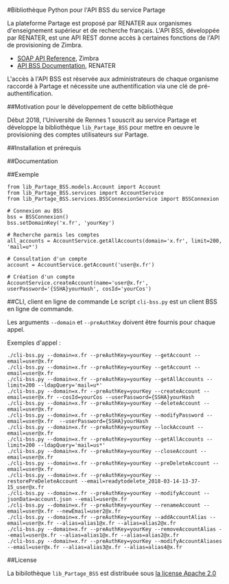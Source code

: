 #Bibliothèque Python pour l'API BSS du service Partage

La plateforme Partage est proposé par RENATER aux organismes 
d'enseignement supérieur et de recherche français. L'API BSS, 
développée par RENATER, est une API REST donne accès à certaines 
fonctions de l'API de provisioning de Zimbra.
* [SOAP API Reference](https://wiki.zimbra.com/wiki/SOAP_API_Reference_Material_Beginning_with_ZCS_8), Zimbra
* [API BSS Documentation](https://dashboard.partage.renater.fr/api_bss_documentation.html), RENATER

L'accès à l'API BSS est réservée aux administrateurs de chaque organisme raccordé à 
Partage et nécessite une authentification via une clé de pré-authentification.

##Motivation pour le développement de cette bibliothèque

Début 2018, l'Université de Rennes 1 souscrit au service Partage et développe la 
bibliothèque `lib_Partage_BSS` pour mettre en oeuvre le provisioning des comptes utilisateurs sur Partage. 

##Installation et prérequis

##Documentation

##Exemple

```
from lib_Partage_BSS.models.Account import Account
from lib_Partage_BSS.services import AccountService
from lib_Partage_BSS.services.BSSConnexionService import BSSConnexion

# Connexion au BSS
bss = BSSConnexion()
bss.setDomainKey('x.fr', 'yourKey')

# Recherche parmis les comptes
all_accounts = AccountService.getAllAccounts(domain='x.fr', limit=200, 'mail=u*')

# Consultation d'un compte
account = AccountService.getAccount('user@x.fr')

# Création d'un compte
AccountService.createAccount(name='user@x.fr', userPassword='{SSHA}yourHash', cosId='yourCos')
```

##CLI, client en ligne de commande
Le script `cli-bss.py` est un client BSS en ligne de commande.

Les arguments `--domain` et `--preAuthKey` doivent être fournis pour chaque appel.

Exemples d'appel :
```
./cli-bss.py --domain=x.fr --preAuthKey=yourKey --getAccount --email=user@x.fr
./cli-bss.py --domain=x.fr --preAuthKey=yourKey --getAccount --email=user@x.fr
./cli-bss.py --domain=x.fr --preAuthKey=yourKey --getAllAccounts --limit=200 --ldapQuery='mail=u*'
./cli-bss.py --domain=x.fr --preAuthKey=yourKey --createAccount --email=user@x.fr --cosId=yourCos --userPassword={SSHA}yourHash
./cli-bss.py --domain=x.fr --preAuthKey=yourKey --deleteAccount --email=user@x.fr
./cli-bss.py --domain=x.fr --preAuthKey=yourKey --modifyPassword --email=user@x.fr  --userPassword={SSHA}yourHash
./cli-bss.py --domain=x.fr --preAuthKey=yourKey --lockAccount --email=user@x.fr
./cli-bss.py --domain=x.fr --preAuthKey=yourKey --getAllAccounts --limit=200 --ldapQuery='mail=us*'
./cli-bss.py --domain=x.fr --preAuthKey=yourKey --closeAccount --email=user@x.fr
./cli-bss.py --domain=x.fr --preAuthKey=yourKey --preDeleteAccount --email=user@x.fr
./cli-bss.py --domain=x.fr --preAuthKey=yourKey --restorePreDeleteAccount --email=readytodelete_2018-03-14-13-37-15_user@x.fr
./cli-bss.py --domain=x.fr --preAuthKey=yourKey --modifyAccount --jsonData=account.json --email=user@x.fr
./cli-bss.py --domain=x.fr --preAuthKey=yourKey --renameAccount --email=user@x.fr --newEmail=user2@x.fr
./cli-bss.py --domain=x.fr --preAuthKey=yourKey --addAccountAlias --email=user@x.fr --alias=alias1@x.fr --alias=alias2@x.fr
./cli-bss.py --domain=x.fr --preAuthKey=yourKey --removeAccountAlias --email=user@x.fr --alias=alias1@x.fr --alias=alias2@x.fr
./cli-bss.py --domain=x.fr --preAuthKey=yourKey --modifyAccountAliases --email=user@x.fr --alias=alias3@x.fr --alias=alias4@x.fr
```

##License

La bibilothèque `lib_Partage_BSS` est distribuée sous [la license Apache 2.0](https://www.apache.org/licenses/)
